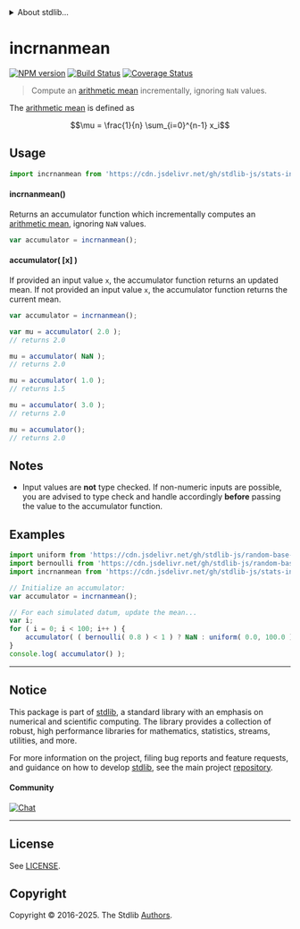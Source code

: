 <!--

@license Apache-2.0

Copyright (c) 2025 The Stdlib Authors.

Licensed under the Apache License, Version 2.0 (the "License");
you may not use this file except in compliance with the License.
You may obtain a copy of the License at

   http://www.apache.org/licenses/LICENSE-2.0

Unless required by applicable law or agreed to in writing, software
distributed under the License is distributed on an "AS IS" BASIS,
WITHOUT WARRANTIES OR CONDITIONS OF ANY KIND, either express or implied.
See the License for the specific language governing permissions and
limitations under the License.

-->


<details>
  <summary>
    About stdlib...
  </summary>
  <p>We believe in a future in which the web is a preferred environment for numerical computation. To help realize this future, we've built stdlib. stdlib is a standard library, with an emphasis on numerical and scientific computation, written in JavaScript (and C) for execution in browsers and in Node.js.</p>
  <p>The library is fully decomposable, being architected in such a way that you can swap out and mix and match APIs and functionality to cater to your exact preferences and use cases.</p>
  <p>When you use stdlib, you can be absolutely certain that you are using the most thorough, rigorous, well-written, studied, documented, tested, measured, and high-quality code out there.</p>
  <p>To join us in bringing numerical computing to the web, get started by checking us out on <a href="https://github.com/stdlib-js/stdlib">GitHub</a>, and please consider <a href="https://opencollective.com/stdlib">financially supporting stdlib</a>. We greatly appreciate your continued support!</p>
</details>

# incrnanmean

[![NPM version][npm-image]][npm-url] [![Build Status][test-image]][test-url] [![Coverage Status][coverage-image]][coverage-url] <!-- [![dependencies][dependencies-image]][dependencies-url] -->

> Compute an [arithmetic mean][arithmetic-mean] incrementally, ignoring `NaN` values.

<section class="intro">

The [arithmetic mean][arithmetic-mean] is defined as

<!-- <equation class="equation" label="eq:arithmetic_mean" align="center" raw="\mu = \frac{1}{n} \sum_{i=0}^{n-1} x_i" alt="Equation for the arithmetic mean."> -->

```math
\mu = \frac{1}{n} \sum_{i=0}^{n-1} x_i
```

<!-- <div class="equation" align="center" data-raw-text="\mu = \frac{1}{n} \sum_{i=0}^{n-1} x_i" data-equation="eq:arithmetic_mean">
    <img src="https://cdn.jsdelivr.net/gh/stdlib-js/stdlib@49d8cabda84033d55d7b8069f19ee3dd8b8d1496/lib/node_modules/@stdlib/stats/incr/nanmean/docs/img/equation_arithmetic_mean.svg" alt="Equation for the arithmetic mean.">
    <br>
</div> -->

<!-- </equation> -->

</section>

<!-- /.intro -->



<section class="usage">

## Usage

```javascript
import incrnanmean from 'https://cdn.jsdelivr.net/gh/stdlib-js/stats-incr-nanmean@deno/mod.js';
```

#### incrnanmean()

Returns an accumulator function which incrementally computes an [arithmetic mean][arithmetic-mean], ignoring `NaN` values.

```javascript
var accumulator = incrnanmean();
```

#### accumulator( \[x] )

If provided an input value `x`, the accumulator function returns an updated mean. If not provided an input value `x`, the accumulator function returns the current mean.

```javascript
var accumulator = incrnanmean();

var mu = accumulator( 2.0 );
// returns 2.0

mu = accumulator( NaN );
// returns 2.0

mu = accumulator( 1.0 );
// returns 1.5

mu = accumulator( 3.0 );
// returns 2.0

mu = accumulator();
// returns 2.0
```

</section>

<!-- /.usage -->

<section class="notes">

## Notes

-   Input values are **not** type checked. If non-numeric inputs are possible, you are advised to type check and handle accordingly **before** passing the value to the accumulator function.

</section>

<!-- /.notes -->

<section class="examples">

## Examples

<!-- eslint no-undef: "error" -->

```javascript
import uniform from 'https://cdn.jsdelivr.net/gh/stdlib-js/random-base-uniform@deno/mod.js';
import bernoulli from 'https://cdn.jsdelivr.net/gh/stdlib-js/random-base-bernoulli@deno/mod.js';
import incrnanmean from 'https://cdn.jsdelivr.net/gh/stdlib-js/stats-incr-nanmean@deno/mod.js';

// Initialize an accumulator:
var accumulator = incrnanmean();

// For each simulated datum, update the mean...
var i;
for ( i = 0; i < 100; i++ ) {
    accumulator( ( bernoulli( 0.8 ) < 1 ) ? NaN : uniform( 0.0, 100.0 ) );
}
console.log( accumulator() );
```

</section>

<!-- /.examples -->

<!-- Section for related `stdlib` packages. Do not manually edit this section, as it is automatically populated. -->

<section class="related">

</section>

<!-- /.related -->

<!-- Section for all links. Make sure to keep an empty line after the `section` element and another before the `/section` close. -->


<section class="main-repo" >

* * *

## Notice

This package is part of [stdlib][stdlib], a standard library with an emphasis on numerical and scientific computing. The library provides a collection of robust, high performance libraries for mathematics, statistics, streams, utilities, and more.

For more information on the project, filing bug reports and feature requests, and guidance on how to develop [stdlib][stdlib], see the main project [repository][stdlib].

#### Community

[![Chat][chat-image]][chat-url]

---

## License

See [LICENSE][stdlib-license].


## Copyright

Copyright &copy; 2016-2025. The Stdlib [Authors][stdlib-authors].

</section>

<!-- /.stdlib -->

<!-- Section for all links. Make sure to keep an empty line after the `section` element and another before the `/section` close. -->

<section class="links">

[npm-image]: http://img.shields.io/npm/v/@stdlib/stats-incr-nanmean.svg
[npm-url]: https://npmjs.org/package/@stdlib/stats-incr-nanmean

[test-image]: https://github.com/stdlib-js/stats-incr-nanmean/actions/workflows/test.yml/badge.svg?branch=main
[test-url]: https://github.com/stdlib-js/stats-incr-nanmean/actions/workflows/test.yml?query=branch:main

[coverage-image]: https://img.shields.io/codecov/c/github/stdlib-js/stats-incr-nanmean/main.svg
[coverage-url]: https://codecov.io/github/stdlib-js/stats-incr-nanmean?branch=main

<!--

[dependencies-image]: https://img.shields.io/david/stdlib-js/stats-incr-nanmean.svg
[dependencies-url]: https://david-dm.org/stdlib-js/stats-incr-nanmean/main

-->

[chat-image]: https://img.shields.io/gitter/room/stdlib-js/stdlib.svg
[chat-url]: https://app.gitter.im/#/room/#stdlib-js_stdlib:gitter.im

[stdlib]: https://github.com/stdlib-js/stdlib

[stdlib-authors]: https://github.com/stdlib-js/stdlib/graphs/contributors

[umd]: https://github.com/umdjs/umd
[es-module]: https://developer.mozilla.org/en-US/docs/Web/JavaScript/Guide/Modules

[deno-url]: https://github.com/stdlib-js/stats-incr-nanmean/tree/deno
[deno-readme]: https://github.com/stdlib-js/stats-incr-nanmean/blob/deno/README.md
[umd-url]: https://github.com/stdlib-js/stats-incr-nanmean/tree/umd
[umd-readme]: https://github.com/stdlib-js/stats-incr-nanmean/blob/umd/README.md
[esm-url]: https://github.com/stdlib-js/stats-incr-nanmean/tree/esm
[esm-readme]: https://github.com/stdlib-js/stats-incr-nanmean/blob/esm/README.md
[branches-url]: https://github.com/stdlib-js/stats-incr-nanmean/blob/main/branches.md

[stdlib-license]: https://raw.githubusercontent.com/stdlib-js/stats-incr-nanmean/main/LICENSE

[arithmetic-mean]: https://en.wikipedia.org/wiki/Arithmetic_mean

</section>

<!-- /.links -->
